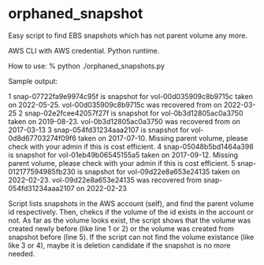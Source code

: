 # orphaned_snapshot

Easy script to find EBS snapshots which has not parent volume any more. 

AWS CLI with AWS credential.
Python runtime.

How to use:
% python ./orphaned_snapshots.py

Sample output:

1 snap-07722fa9e9974c95f is snapshot for vol-00d035909c8b9715c taken on 2022-05-25. vol-00d035909c8b9715c was recovered from  on 2022-03-25
2 snap-02e2fcee42057f27f is snapshot for vol-0b3d12805ac0a3750 taken on 2019-08-23. vol-0b3d12805ac0a3750 was recovered from  on 2017-03-13
3 snap-054fd31234aaa2107 is snapshot for vol-0d8d67703274f09f6 taken on 2017-07-10. Missing parent volume, please check with your admin if this is cost efficient.
4 snap-05048b5bd1464a398 is snapshot for vol-01eb49b06545155a5 taken on 2017-09-12. Missing parent volume, please check with your admin if this is cost efficient.
5 snap-012177594985fb230 is snapshot for vol-09d22e8a653e24135 taken on 2022-02-23. vol-09d22e8a653e24135 was recovered from snap-054fd31234aaa2107 on 2022-02-23

Script lists snapshots in the AWS account (self), and find the parent volume id respectively. Then, chekcs if the volume of the id exists in the account or not. As far as the volume looks exist, the script shows that the volume was created newly before (like line 1 or 2) or the volume was created from snapshot before (line 5). If the script can not find the volume existance (like like 3 or 4), maybe it is deletion candidate if the snapshot is no more needed.

